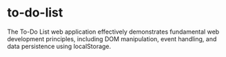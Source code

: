 # to-do-list
The To-Do List web application effectively demonstrates fundamental web development principles, including DOM manipulation, event handling, and data persistence using localStorage. 

